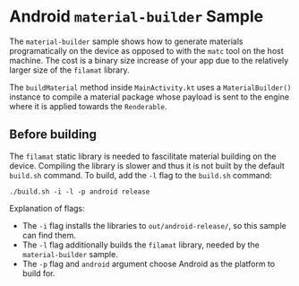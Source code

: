 # Android `material-builder` Sample

The `material-builder` sample shows how to generate materials programatically on the device as
opposed to with the `matc` tool on the host machine. The cost is a binary size increase of your app
due to the relatively larger size of the `filamat` library.

The `buildMaterial` method inside `MainActivity.kt` uses a `MaterialBuilder()` instance to compile a
material package whose payload is sent to the engine where it is applied towards the `Renderable`.

## Before building

The `filamat` static library is needed to fascilitate material building on the device. Compiling the
library is slower and thus it is not built by the default `build.sh` command. To build, add the `-l`
flag to the `build.sh` command:

```
./build.sh -i -l -p android release
```

Explanation of flags:

- The `-i` flag installs the libraries to `out/android-release/`, so this sample can find them.
- The `-l` flag additionally builds the `filamat` library, needed by the `material-builder` sample.
- The `-p` flag and `android` argument choose Android as the platform to build for.
